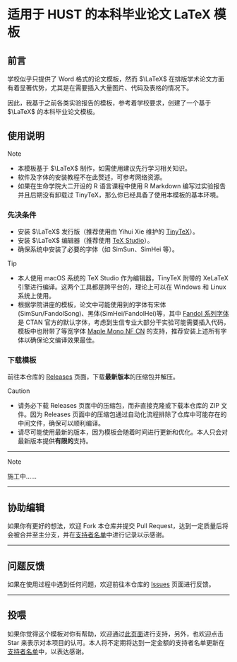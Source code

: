 # 适用于 HUST 的本科毕业论文 LaTeX 模板

## 前言

学校似乎只提供了 Word 格式的论文模板，然而 $\LaTeX$ 在排版学术论文方面有着显著优势，尤其是在需要插入大量图片、代码及表格的情况下。

因此，我基于之前各类实验报告的模板，参考着学校要求，创建了一个基于 $\LaTeX$ 的本科毕业论文模板。

## 使用说明

> [!NOTE]
> - 本模板基于 $\LaTeX$ 制作，如需使用建议先行学习相关知识。
> - 软件及字体的安装教程不在此赘述，可参考网络资源。
> - 如果在生命学院大二开设的 R 语言课程中使用 R Markdown 编写过实验报告并且后期没有卸载过 TinyTeX，那么你已经具备了使用本模板的基本环境。

### 先决条件

- 安装 $\LaTeX$ 发行版（推荐使用由 Yihui Xie 维护的 [TinyTeX](https://yihui.org/tinytex/)）。
- 安装 $\LaTeX$ 编辑器（推荐使用 [TeX Studio](https://www.texstudio.org/)）。
- 确保系统中安装了必要的字体（如 SimSun、SimHei 等）。

> [!TIP]
> - 本人使用 macOS 系统的 TeX Studio 作为编辑器，TinyTeX 附带的 XeLaTeX 引擎进行编译。这两个工具都是跨平台的，理论上可以在 Windows 和 Linux 系统上使用。
> - 根据学院讲座的模板，论文中可能使用到的字体有宋体(SimSun/FandolSong)、黑体(SimHei/FandolHei)等，其中 [Fandol 系列字体](https://ctan.org/tex-archive/fonts/fandol)是 CTAN 官方的默认字体，考虑到生信专业大部分干实验可能需要插入代码，模板中也附带了等宽字体 [Maple Mono NF CN](https://github.com/Subframe7536/maple-font) 的支持，推荐安装上述所有字体以确保论文编译效果最佳。

### 下载模板

前往本仓库的 [Releases](https://github.com/Lucas04-nhr/HUST-GP-template/releases) 页面，下载**最新版本**的压缩包并解压。

> [!CAUTION]
> - 请务必下载 Releases 页面中的压缩包，而非直接克隆或下载本仓库的 ZIP 文件。因为 Releases 页面中的压缩包通过自动化流程排除了仓库中可能存在的中间文件，确保可以顺利编译。
> - 请尽可能使用最新的版本，因为模板会随着时间进行更新和优化。本人只会对最新版本提供**有限的**支持。

---

> [!NOTE]
> 施工中……

---

## 协助编辑

如果你有更好的想法，欢迎 Fork 本仓库并提交 Pull Request，达到一定质量后将会被合并至主分支，并在[支持者名单](SUPPORTERS.md)中进行记录以示感谢。

---

## 问题反馈

如果在使用过程中遇到任何问题，欢迎前往本仓库的 [Issues](https://github.com/Lucas04-nhr/HUST-GP-template/issues) 页面进行反馈。

---

## 投喂

如果你觉得这个模板对你有帮助，欢迎通过[此页面](https://github.com/Lucas04-nhr#-support-me)进行支持，另外，也欢迎点击 Star 来表示对本项目的认可。本人将不定期将达到一定金额的支持者名单更新在[支持者名单](SUPPORTERS.md)中，以表达感谢。